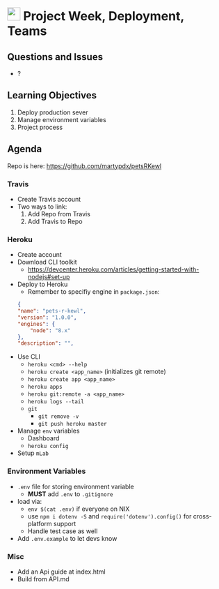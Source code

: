 <img src="https://cloud.githubusercontent.com/assets/478864/22186847/68223ce6-e0b1-11e6-8a62-0e3edc96725e.png" 
width=30> Project Week, Deployment, Teams
===

## Questions and Issues

* ?

## Learning Objectives

1. Deploy production sever
1. Manage environment variables
1. Project process

## Agenda

Repo is here: https://github.com/martypdx/petsRKewl

### Travis

* Create Travis account
* Two ways to link:
	1. Add Repo from Travis
	1. Add Travis to Repo

### Heroku

* Create account
* Download CLI toolkit
	* https://devcenter.heroku.com/articles/getting-started-with-nodejs#set-up
* Deploy to Heroku
	* Remember to specifiy engine in `package.json`:
	```json
	{
	"name": "pets-r-kewl",
	"version": "1.0.0",
	"engines": {
		"node": "8.x"
	},
	"description": "",
	```
* Use CLI
	* `heroku <cmd> --help`
	* `heroku create <app_name>` (initializes git remote)
	* `heroku create app <app_name>`
	* `heroku apps`
	* `heroku git:remote -a <app_name>`
	* `heroku logs --tail`
	* `git`
		* `git remove -v`
		* `git push heroku master`
* Manage `env` variables
	* Dashboard
	* `heroku config`
* Setup `mLab`

### Environment Variables

* `.env` file for storing environment variable
	* **MUST** add `.env` to `.gitignore`
* load via:
	* `env $(cat .env)` if everyone on NIX
	* use `npm i dotenv -S` and `require('dotenv').config()` for 
	cross-platform support
	* Handle test case as well
* Add `.env.example` to let devs know

### Misc

* Add an Api guide at index.html
* Build from API.md
